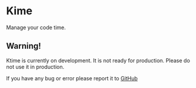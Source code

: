 # Kime
Manage your code time.

## Warning!
Ktime is currently on development. It is not ready for production. Please do not use it in production.

If you have any bug or error please report it to [GitHub](https://github.com/sebasbeleno/ktime-vscode)